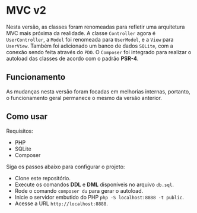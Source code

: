 # MVC v2

Nesta versão, as classes foram renomeadas para refletir uma arquitetura MVC mais
próxima da realidade. A classe `Controller` agora é `UserController`, a `Model`
foi renomeada para `UserModel`, e a `View` para `UserView`. Também foi
adicionado um banco de dados `SQLite`, com a conexão sendo feita através do
`PDO`. O `Composer` foi integrado para realizar o autoload das classes de acordo
com o padrão **PSR-4**.

## Funcionamento

As mudanças nesta versão foram focadas em melhorias internas, portanto, o
funcionamento geral permanece o mesmo da versão anterior.

## Como usar

Requisitos:
- PHP
- SQLite
- Composer

Siga os passos abaixo para configurar o projeto:
- Clone este repositório.
- Execute os comandos **DDL** e **DML** disponíveis no arquivo `db.sql`.
- Rode o comando `composer du` para gerar o autoload.
- Inicie o servidor embutido do PHP `php -S localhost:8888 -t public`.
- Acesse a URL `http://localhost:8888`.